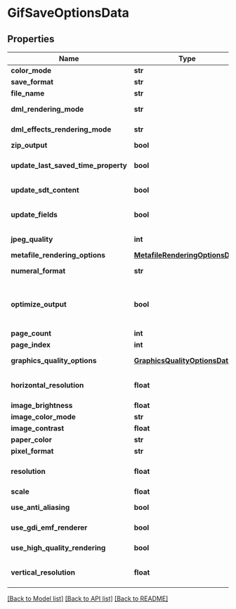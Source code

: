 # GifSaveOptionsData

## Properties
Name | Type | Description | Notes
------------ | ------------- | ------------- | -------------
**color_mode** | **str** | Gets or sets a value determining how colors are rendered. { Normal | Grayscale}. | [optional] 
**save_format** | **str** | Gets or sets format of save. | [optional] 
**file_name** | **str** | Gets or sets name of destination file. | [optional] 
**dml_rendering_mode** | **str** | Gets or sets a value determining how DrawingML shapes are rendered. { Fallback | DrawingML }. | [optional] 
**dml_effects_rendering_mode** | **str** | Gets or sets a value determining how DrawingML effects are rendered. { Simplified | None | Fine }. | [optional] 
**zip_output** | **bool** | Gets or sets controls zip output or not. Default value is false. | [optional] 
**update_last_saved_time_property** | **bool** | Gets or sets a value determining whether the Aspose.Words.Properties.BuiltInDocumentProperties.LastSavedTime property is updated before saving. | [optional] 
**update_sdt_content** | **bool** | Gets or sets value determining whether content of StructuredDocumentTag is updated before saving. | [optional] 
**update_fields** | **bool** | Gets or sets a value determining if fields should be updated before saving the document to a fixed page format. Default value for this property is. true | [optional] 
**jpeg_quality** | **int** | Gets or sets determines the quality of the JPEG images inside PDF document. | [optional] 
**metafile_rendering_options** | [**MetafileRenderingOptionsData**](MetafileRenderingOptionsData.md) | Gets or sets allows to specify metafile rendering options. | [optional] 
**numeral_format** | **str** | Gets or sets indicates the symbol set that is used to represent numbers while rendering to fixed page formats. | [optional] 
**optimize_output** | **bool** | Gets or sets flag indicates whether it is required to optimize output of XPS. If this flag is set redundant nested canvases and empty canvases are removed, also neighbor glyphs with the same formatting are concatenated. Note: The accuracy of the content display may be affected if this property is set to true.  Default is false. | [optional] 
**page_count** | **int** | Gets or sets determines number of pages to render. | [optional] 
**page_index** | **int** | Gets or sets determines 0-based index of the first page to render. | [optional] 
**graphics_quality_options** | [**GraphicsQualityOptionsData**](GraphicsQualityOptionsData.md) | Gets or sets allows to specify additional System.Drawing.Graphics quality options. | [optional] 
**horizontal_resolution** | **float** | Gets or sets the horizontal resolution for the generated images, in dots per inch.  This property has effect only when saving to raster image formats. The default value is 96. | [optional] 
**image_brightness** | **float** | Gets or sets brightness of image. | [optional] 
**image_color_mode** | **str** | Gets or sets color mode of image. | [optional] 
**image_contrast** | **float** | Gets or sets contrast of image. | [optional] 
**paper_color** | **str** | Gets or sets background (paper) color of image. | [optional] 
**pixel_format** | **str** | Gets or sets pixel format of image. | [optional] 
**resolution** | **float** | Gets or sets both horizontal and vertical resolution for the generated images, in dots per inch.  This property has effect only when saving to raster image formats. The default value is 96. | [optional] 
**scale** | **float** | Gets or sets zoom factor of image. | [optional] 
**use_anti_aliasing** | **bool** | Gets or sets determine whether or not to use anti-aliasing for rendering. | [optional] 
**use_gdi_emf_renderer** | **bool** | Gets or sets a value determining whether to use GDI+ or Aspose.Words metafile renderer when saving to EMF. | [optional] 
**use_high_quality_rendering** | **bool** | Gets or sets determine whether or not to use high quality (i.e. slow) rendering algorithms. | [optional] 
**vertical_resolution** | **float** | Gets or sets the vertical resolution for the generated images, in dots per inch.  This property has effect only when saving to raster image formats. The default value is 96. | [optional] 

[[Back to Model list]](../README.md#documentation-for-models) [[Back to API list]](../README.md#documentation-for-api-endpoints) [[Back to README]](../README.md)


